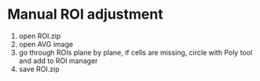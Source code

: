 # Manual ROI adjustment

1. open ROI.zip
2. open AVG image
3. go through ROIs plane by plane, if cells are missing, circle with Poly tool and add to ROI manager
4. save ROI.zip